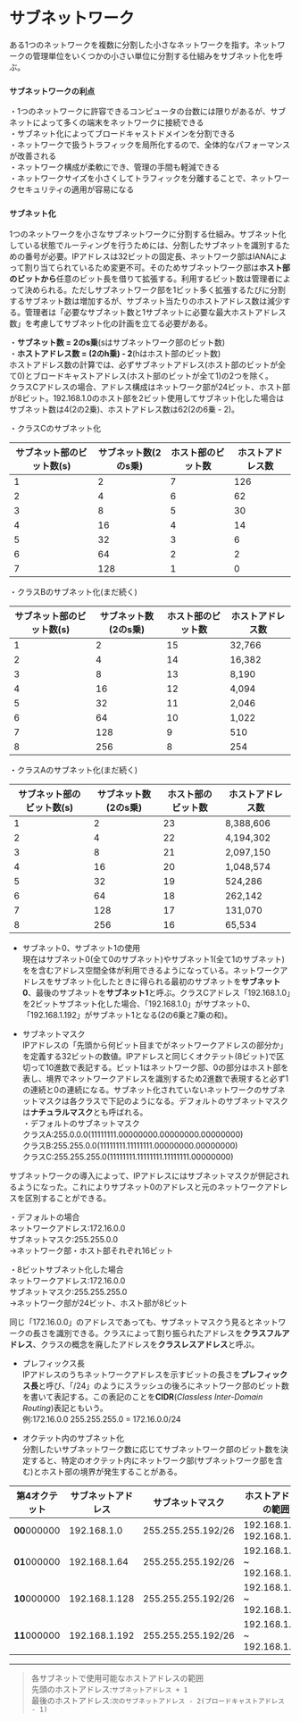 # サブネットワーク
ある1つのネットワークを複数に分割した小さなネットワークを指す。ネットワークの管理単位をいくつかの小さい単位に分割する仕組みをサブネット化を呼ぶ。

### `サブネットワークの利点`
・1つのネットワークに許容できるコンピュータの台数には限りがあるが、サブネットによって多くの端末をネットワークに接続できる  
・サブネット化によってブロードキャストドメインを分割できる  
・ネットワークで扱うトラフィックを局所化するので、全体的なパフォーマンスが改善される  
・ネットワーク構成が柔軟にでき、管理の手間も軽減できる  
・ネットワークサイズを小さくしてトラフィックを分離することで、ネットワークセキュリティの適用が容易になる

### `サブネット化`
1つのネットワークを小さなサブネットワークに分割する仕組み。サブネット化している状態でルーティングを行うためには、分割したサブネットを識別するための番号が必要。IPアドレスは32ビットの固定長、ネットワーク部はIANAによって割り当てられているため変更不可。そのためサブネットワーク部は**ホスト部のビットから**任意のビット長を借りて拡張する。利用するビット数は管理者によって決められる。ただしサブネットワーク部を1ビット多く拡張するたびに分割するサブネット数は増加するが、サブネット当たりのホストアドレス数は減少する。管理者は「必要なサブネット数と1サブネットに必要な最大ホストアドレス数」を考慮してサブネット化の計画を立てる必要がある。

・**サブネット数 = 2のs乗**(sはサブネットワーク部のビット数)  
・**ホストアドレス数 = (2のh乗) - 2**(hはホスト部のビット数)  
ホストアドレス数の計算では、必ずサブネットアドレス(ホスト部のビットが全て0)とブロードキャストアドレス(ホスト部のビットが全て1)の2つを除く。  
クラスCアドレスの場合、アドレス構成はネットワーク部が24ビット、ホスト部が8ビット。192.168.1.0のホスト部を2ビット使用してサブネット化した場合はサブネット数は4(2の2乗)、ホストアドレス数は62(2の6乗 - 2)。

・クラスCのサブネット化

|サブネット部のビット数(s)|サブネット数(2のs乗)|ホスト部のビット数|ホストアドレス数|
|---------------------|------------------|---------------|-------------|
|1                    |2                 |7              |126          |
|2                    |4                 |6              |62           |
|3                    |8                 |5              |30           |
|4                    |16                |4              |14           |
|5                    |32                |3              |6            |
|6                    |64                |2              |2            |
|7                    |128               |1              |0            |

・クラスBのサブネット化(まだ続く)

|サブネット部のビット数(s)|サブネット数(2のs乗)|ホスト部のビット数|ホストアドレス数|
|---------------------|------------------|---------------|-------------|
|1                    |2                 |15             |32,766       |
|2                    |4                 |14             |16,382       |
|3                    |8                 |13             |8,190        |
|4                    |16                |12             |4,094        |
|5                    |32                |11             |2,046        |
|6                    |64                |10             |1,022        |
|7                    |128               |9              |510          |
|8                    |256               |8              |254          |

・クラスAのサブネット化(まだ続く)

|サブネット部のビット数(s)|サブネット数(2のs乗)|ホスト部のビット数|ホストアドレス数|
|---------------------|------------------|---------------|-------------|
|1                    |2                 |23             |8,388,606    |
|2                    |4                 |22             |4,194,302    |
|3                    |8                 |21             |2,097,150    |
|4                    |16                |20             |1,048,574    |
|5                    |32                |19             |524,286      |
|6                    |64                |18             |262,142      |
|7                    |128               |17             |131,070      |
|8                    |256               |16             |65,534       |

- サブネット0、サブネット1の使用  
現在はサブネット0(全て0のサブネット)やサブネット1(全て1のサブネット)をを含むアドレス空間全体が利用できるようになっている。ネットワークアドレスをサブネット化したときに得られる最初のサブネットを**サブネット0**、最後のサブネットを**サブネット1**と呼ぶ。クラスCアドレス「192.168.1.0」を2ビットサブネット化した場合、「192.168.1.0」がサブネット0、「192.168.1.192」がサブネット1となる(2の6乗と7乗の和)。

- サブネットマスク  
IPアドレスの「先頭から何ビット目までがネットワークアドレスの部分か」を定義する32ビットの数値。IPアドレスと同じくオクテット(8ビット)で区切って10進数で表記する。ビット1はネットワーク部、0の部分はホスト部を表し、境界でネットワークアドレスを識別するため2進数で表現すると必ず1の連続と0の連続になる。サブネット化されていないネットワークのサブネットマスクは各クラスで下記のようになる。デフォルトのサブネットマスクは**ナチュラルマスク**とも呼ばれる。  
・デフォルトのサブネットマスク  
クラスA:255.0.0.0(11111111.00000000.00000000.00000000)  
クラスB:255.255.0.0(11111111.11111111.00000000.00000000)  
クラスC:255.255.255.0(11111111.11111111.11111111.00000000)  

サブネットワークの導入によって、IPアドレスにはサブネットマスクが併記されるようになった。これによりサブネット0のアドレスと元のネットワークアドレスを区別することができる。

・デフォルトの場合  
ネットワークアドレス:172.16.0.0  
サブネットマスク:255.255.0.0  
→ネットワーク部・ホスト部それぞれ16ビット

・8ビットサブネット化した場合  
ネットワークアドレス:172.16.0.0  
サブネットマスク:255.255.255.0  
→ネットワーク部が24ビット、ホスト部が8ビット

同じ「172.16.0.0」のアドレスであっても、サブネットマスクう見るとネットワークの長さを識別できる。クラスによって割り振られたアドレスを**クラスフルアドレス**、クラスの概念を廃したアドレスを**クラスレスアドレス**と呼ぶ。

- プレフィックス長  
IPアドレスのうちネットワークアドレスを示すビットの長さを**プレフィックス長**と呼び、「/24」のようにスラッシュの後ろにネットワーク部のビット数を書いて表記する。この表記のことを**CIDR**(*Classless Inter-Domain Routing*)表記ともいう。  
例:172.16.0.0 255.255.255.0 = 172.16.0.0/24

- オクテット内のサブネット化  
分割したいサブネットワーク数に応じてサブネットワーク部のビット数を決定すると、特定のオクテット内にネットワーク部(サブネットワーク部を含む)とホスト部の境界が発生することがある。

|第4オクテット |サブネットアドレス|サブネットマスク     |ホストアドレスの範囲            |ブロードキャストアドレス|
|------------|---------------|------------------|-----------------------------|--------------------|
|**00**000000|192.168.1.0    |255.255.255.192/26|192.168.1.1 ~ 192.168.1.62   |192.168.1.63        |
|**01**000000|192.168.1.64   |255.255.255.192/26|192.168.1.65 ~ 192.168.1.126 |192.168.1.127       |
|**10**000000|192.168.1.128  |255.255.255.192/26|192.168.1.129 ~ 192.168.1.190|192.168.1.191       |
|**11**000000|192.168.1.192  |255.255.255.192/26|192.168.1.193 ~ 192.168.1.254|192.168.1.255       |

---
> 各サブネットで使用可能なホストアドレスの範囲  
> 先頭のホストアドレス:`サブネットアドレス + 1`  
> 最後のホストアドレス:`次のサブネットアドレス - 2(ブロードキャストアドレス - 1)`
